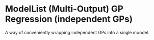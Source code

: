 # ModelList (Multi-Output) GP Regression (independent GPs)

A way of conveniently wrapping independent GPs into a single moodel.

